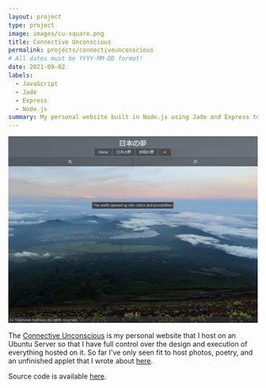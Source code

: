 ```yaml
---
layout: project
type: project
image: images/cu-square.png
title: Connective Unconscious
permalink: projects/connectiveunconscious
# All dates must be YYYY-MM-DD format!
date: 2021-09-02
labels:
  - JavaScript
  - Jade
  - Express
  - Node.js
summary: My personal website built in Node.js using Jade and Express to deliver photos, poetry, and applets.
---
```


<img src="../images/cu-page.png" width="640">

The [Connective Unconscious](http://connectiveunconscious.com/) is my personal website that I host on an Ubuntu Server so that I have full control over the design and execution of everything hosted on it. So far I've only seen fit to host photos, poetry, and an unfinished applet that I wrote about [here](/projects/planetgen).

Source code is available [here](https://github.com/believeinlain/connectiveunconscious).
